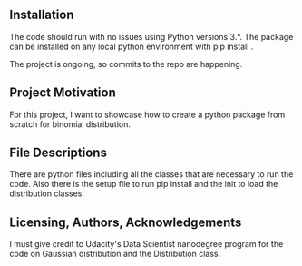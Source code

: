 ## Installation
The code should run with no issues using Python versions 3.*.
The package can be installed on any local python environment with pip install .

The project is ongoing, so commits to the repo are happening.

## Project Motivation
For this project, I want to showcase how to create a python package from scratch for binomial distribution.

## File Descriptions
There are python files including all the classes that are necessary to run the code. Also there is the setup file to run pip install and the init to load the distribution classes.

## Licensing, Authors, Acknowledgements
I must give credit to Udacity's Data Scientist nanodegree program for the code on Gaussian distribution and the Distribution class.
